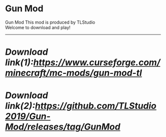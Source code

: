# Gun Mod
Gun Mod
This mod is produced by TLStudio  
Welcome to download and play!
***
# ***Download link(1):https://www.curseforge.com/minecraft/mc-mods/gun-mod-tl***
# ***Download link(2):https://github.com/TLStudio2019/Gun-Mod/releases/tag/GunMod***
